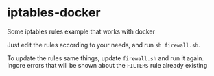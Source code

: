 # iptables-docker
Some iptables rules example that works with docker

Just edit the rules according to your needs, and run `sh firewall.sh`. 

To update the rules same things, update `firewall.sh` and run it again. 
Ingore errors that will be shown about the `FILTERS` rule already existing 
